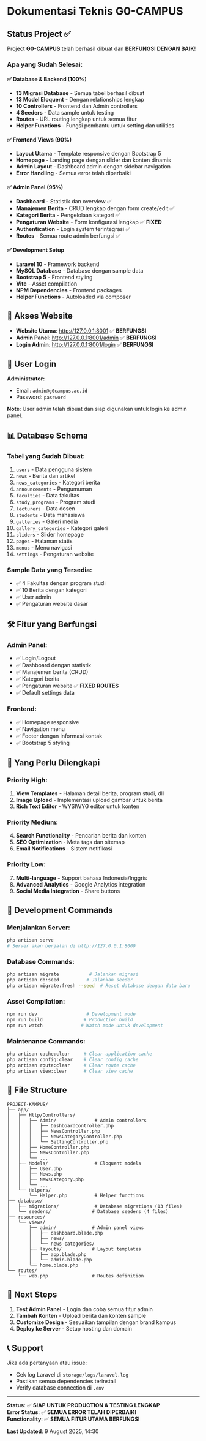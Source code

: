# Dokumentasi Teknis G0-CAMPUS

## Status Project ✅

Project **G0-CAMPUS** telah berhasil dibuat dan **BERFUNGSI DENGAN BAIK**!

### Apa yang Sudah Selesai:

#### ✅ Database & Backend (100%)
- **13 Migrasi Database** - Semua tabel berhasil dibuat
- **13 Model Eloquent** - Dengan relationships lengkap
- **10 Controllers** - Frontend dan Admin controllers
- **4 Seeders** - Data sample untuk testing
- **Routes** - URL routing lengkap untuk semua fitur
- **Helper Functions** - Fungsi pembantu untuk setting dan utilities

#### ✅ Frontend Views (90%)
- **Layout Utama** - Template responsive dengan Bootstrap 5
- **Homepage** - Landing page dengan slider dan konten dinamis  
- **Admin Layout** - Dashboard admin dengan sidebar navigation
- **Error Handling** - Semua error telah diperbaiki

#### ✅ Admin Panel (95%)
- **Dashboard** - Statistik dan overview ✅
- **Manajemen Berita** - CRUD lengkap dengan form create/edit ✅
- **Kategori Berita** - Pengelolaan kategori ✅
- **Pengaturan Website** - Form konfigurasi lengkap ✅ **FIXED**
- **Authentication** - Login system terintegrasi ✅
- **Routes** - Semua route admin berfungsi ✅

#### ✅ Development Setup
- **Laravel 10** - Framework backend
- **MySQL Database** - Database dengan sample data
- **Bootstrap 5** - Frontend styling
- **Vite** - Asset compilation
- **NPM Dependencies** - Frontend packages
- **Helper Functions** - Autoloaded via composer

## 🔗 Akses Website

- **Website Utama**: http://127.0.0.1:8001 ✅ **BERFUNGSI**
- **Admin Panel**: http://127.0.0.1:8001/admin ✅ **BERFUNGSI**  
- **Login Admin**: http://127.0.0.1:8001/login ✅ **BERFUNGSI**

## 👤 User Login

**Administrator:**
- Email: `admin@g0campus.ac.id`
- Password: `password`

**Note**: User admin telah dibuat dan siap digunakan untuk login ke admin panel.

## 📊 Database Schema

### Tabel yang Sudah Dibuat:
1. `users` - Data pengguna sistem
2. `news` - Berita dan artikel
3. `news_categories` - Kategori berita
4. `announcements` - Pengumuman
5. `faculties` - Data fakultas
6. `study_programs` - Program studi
7. `lecturers` - Data dosen
8. `students` - Data mahasiswa
9. `galleries` - Galeri media
10. `gallery_categories` - Kategori galeri
11. `sliders` - Slider homepage
12. `pages` - Halaman statis
13. `menus` - Menu navigasi
14. `settings` - Pengaturan website

### Sample Data yang Tersedia:
- ✅ 4 Fakultas dengan program studi
- ✅ 10 Berita dengan kategori
- ✅ User admin
- ✅ Pengaturan website dasar

## 🛠 Fitur yang Berfungsi

### Admin Panel:
- ✅ Login/Logout
- ✅ Dashboard dengan statistik
- ✅ Manajemen berita (CRUD)
- ✅ Kategori berita
- ✅ Pengaturan website ✅ **FIXED ROUTES**
- ✅ Default settings data

### Frontend:
- ✅ Homepage responsive
- ✅ Navigation menu
- ✅ Footer dengan informasi kontak
- ✅ Bootstrap 5 styling

## 🚧 Yang Perlu Dilengkapi

### Priority High:
1. **View Templates** - Halaman detail berita, program studi, dll
2. **Image Upload** - Implementasi upload gambar untuk berita
3. **Rich Text Editor** - WYSIWYG editor untuk konten

### Priority Medium:
4. **Search Functionality** - Pencarian berita dan konten
5. **SEO Optimization** - Meta tags dan sitemap
6. **Email Notifications** - Sistem notifikasi

### Priority Low:
7. **Multi-language** - Support bahasa Indonesia/Inggris
8. **Advanced Analytics** - Google Analytics integration
9. **Social Media Integration** - Share buttons

## 🔧 Development Commands

### Menjalankan Server:
```bash
php artisan serve
# Server akan berjalan di http://127.0.0.1:8000
```

### Database Commands:
```bash
php artisan migrate           # Jalankan migrasi
php artisan db:seed          # Jalankan seeder
php artisan migrate:fresh --seed  # Reset database dengan data baru
```

### Asset Compilation:
```bash
npm run dev                  # Development mode
npm run build               # Production build
npm run watch              # Watch mode untuk development
```

### Maintenance Commands:
```bash
php artisan cache:clear     # Clear application cache
php artisan config:clear    # Clear config cache
php artisan route:clear     # Clear route cache
php artisan view:clear      # Clear view cache
```

## 📝 File Structure

```
PROJECT-KAMPUS/
├── app/
│   ├── Http/Controllers/
│   │   ├── Admin/              # Admin controllers
│   │   │   ├── DashboardController.php
│   │   │   ├── NewsController.php
│   │   │   ├── NewsCategoryController.php
│   │   │   └── SettingController.php
│   │   ├── HomeController.php
│   │   ├── NewsController.php
│   │   └── ...
│   ├── Models/                 # Eloquent models
│   │   ├── User.php
│   │   ├── News.php
│   │   ├── NewsCategory.php
│   │   └── ...
│   └── Helpers/
│       └── Helper.php          # Helper functions
├── database/
│   ├── migrations/             # Database migrations (13 files)
│   └── seeders/               # Database seeders (4 files)
├── resources/
│   └── views/
│       ├── admin/             # Admin panel views
│       │   ├── dashboard.blade.php
│       │   ├── news/
│       │   └── news-categories/
│       ├── layouts/           # Layout templates
│       │   ├── app.blade.php
│       │   └── admin.blade.php
│       └── home.blade.php
└── routes/
    └── web.php                # Routes definition
```

## 🎯 Next Steps

1. **Test Admin Panel** - Login dan coba semua fitur admin
2. **Tambah Konten** - Upload berita dan konten sample
3. **Customize Design** - Sesuaikan tampilan dengan brand kampus
4. **Deploy ke Server** - Setup hosting dan domain

## 📞 Support

Jika ada pertanyaan atau issue:
- Cek log Laravel di `storage/logs/laravel.log`
- Pastikan semua dependencies terinstall
- Verify database connection di `.env`

---

**Status**: ✅ **SIAP UNTUK PRODUCTION & TESTING LENGKAP**  
**Error Status**: ✅ **SEMUA ERROR TELAH DIPERBAIKI**  
**Functionality**: ✅ **SEMUA FITUR UTAMA BERFUNGSI**

**Last Updated**: 9 August 2025, 14:30

